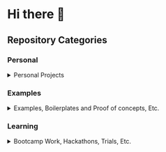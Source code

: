 # Hi there 👋

## Repository Categories

### Personal

<details>
  <summary>Personal Projects</summary>

  - [frm-proton-switch](https://github.com/tkodev/frm-proton-switch), [utils-scripts](https://github.com/tkodev/utils-scripts), [site-tkodev](https://github.com/tkodev/site-tkodev), [app-infolio](https://github.com/tkodev/app-infolio), [lib-facetor](https://github.com/tkodev/lib-facetor), [frm-hackintosh](https://github.com/tkodev/frm-hackintosh), [site-tna](https://github.com/tkodev/site-tna), [site-kid](https://github.com/tkodev/site-kid), [lib-gulp-json-tasks](https://github.com/tkodev/lib-gulp-json-tasks), [lib-instance-control](https://github.com/tkodev/lib-instance-control), [app-gitsync](https://github.com/tkodev/app-gitsync), [frm-pimodules](https://github.com/tkodev/frm-pimodules), [tkodev](https://github.com/tkodev/tkodev), [utils-toolkit](https://github.com/tkodev/utils-toolkit), [site-juno](https://github.com/tkodev/site-juno)
</details>


### Examples

<details>
  <summary>Examples, Boilerplates and Proof of concepts, Etc.</summary>

  - [ex-monorepos](https://github.com/tkodev/ex-monorepos), [ex-ts-next-mui-jest](https://github.com/tkodev/ex-ts-next-mui-jest), [ex-snippets](https://github.com/tkodev/ex-snippets)
</details>


### Learning

<details>
  <summary>Bootcamp Work, Hackathons, Trials, Etc.</summary>

  - [fcc-local-weather](https://github.com/tkodev/fcc-local-weather), [fcc-quote-machine](https://github.com/tkodev/fcc-quote-machine), [fcc-tribute-page](https://github.com/tkodev/fcc-tribute-page), [fcc-twitch-viewer](https://github.com/tkodev/fcc-twitch-viewer), [fcc-wikipedia-viewer](https://github.com/tkodev/fcc-wikipedia-viewer), [fcc-calculator](https://github.com/tkodev/fcc-calculator), [fcc-pomodoro-clock](https://github.com/tkodev/fcc-pomodoro-clock), [fcc-tic-tac-toe](https://github.com/tkodev/fcc-tic-tac-toe), [fcc-simon-game](https://github.com/tkodev/fcc-simon-game), [pm-technical-interview](https://github.com/tkodev/pm-technical-interview), [fcc-survey-form](https://github.com/tkodev/fcc-survey-form), [fcc-product-page](https://github.com/tkodev/fcc-product-page), [fcc-docs-page](https://github.com/tkodev/fcc-docs-page), [fcc-markdown-preview](https://github.com/tkodev/fcc-markdown-preview), [fcc-drum-machine](https://github.com/tkodev/fcc-drum-machine), [hackathon-oxford-2019](https://github.com/tkodev/hackathon-oxford-2019), [trial-advent-of-code-2019](https://github.com/tkodev/trial-advent-of-code-2019)
</details>


<!--

### Family

<details>
  <summary>Family Projects</summary>

  - [jhe-votebot](https://github.com/tkodev/jhe-votebot), [jhe-repo](https://github.com/tkodev/jhe-repo), [jko-repo](https://github.com/tkodev/jko-repo)
</details>


### Design

<details>
  <summary>Sketch, Photoshop, Illustrator, Design work, Etc.</summary>

  - [gfx-abc-cakes](https://github.com/tkodev/gfx-abc-cakes), [gfx-hybrid-theme](https://github.com/tkodev/gfx-hybrid-theme), [gfx-naha-sushi](https://github.com/tkodev/gfx-naha-sushi), [gfx-pixel-infinity](https://github.com/tkodev/gfx-pixel-infinity), [id-1900s-queen-st-modernization](https://github.com/tkodev/id-1900s-queen-st-modernization), [id-alexandra-park-revitalization](https://github.com/tkodev/id-alexandra-park-revitalization), [id-art-gallery-of-ontario-staircase](https://github.com/tkodev/id-art-gallery-of-ontario-staircase), [id-casa-das-canoas-scale-model](https://github.com/tkodev/id-casa-das-canoas-scale-model), [id-mocca-courtyard-module-rev-1](https://github.com/tkodev/id-mocca-courtyard-module-rev-1), [id-mocca-courtyard-module-rev-2](https://github.com/tkodev/id-mocca-courtyard-module-rev-2), [id-mood-light-modulator](https://github.com/tkodev/id-mood-light-modulator), [id-sculpture-gallery](https://github.com/tkodev/id-sculpture-gallery), [gfx-early-graphical-design](https://github.com/tkodev/gfx-early-graphical-design), [gfx-shirts](https://github.com/tkodev/gfx-shirts)
</details>


## Notes 

**tkodev/tkodev** is a ✨ _special_ ✨ repository because its `README.md` (this file) appears on your GitHub profile.

Here are some ideas to get you started:

- 🔭 I’m currently working on ...
- 🌱 I’m currently learning ...
- 👯 I’m looking to collaborate on ...
- 🤔 I’m looking for help with ...
- 💬 Ask me about ...
- 📫 How to reach me: ...
- 😄 Pronouns: ...
- ⚡ Fun fact: ...

-->
